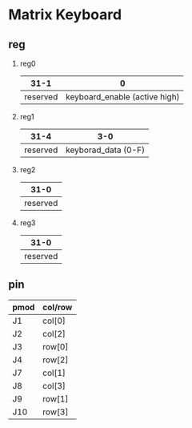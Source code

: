 # Matrix Keyboard

## reg

1. reg0

   | 31-1     | 0                             |
   | -------- | ----------------------------- |
   | reserved | keyboard_enable (active high) |

2. reg1

   | 31-4     | 3-0                 |
   | -------- | ------------------- |
   | reserved | keyborad_data (0-F) |

3. reg2

   | 31-0     |
   | -------- |
   | reserved |

4. reg3

   | 31-0     |
   | -------- |
   | reserved |

## pin

| pmod | col/row |
| ---- | ------- |
| J1   | col[0]  |
| J2   | col[2]  |
| J3   | row[0]  |
| J4   | row[2]  |
| J7   | col[1]  |
| J8   | col[3]  |
| J9   | row[1]  |
| J10  | row[3]  |

